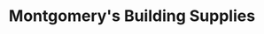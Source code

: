 ---
title: "Montgomery's Building Supplies"
url: /warsaw/montgomerys-building-supplies/
shop: hardware
---
